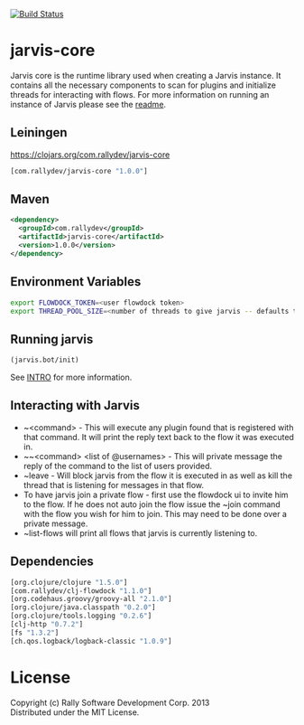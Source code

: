 [![Build Status](https://travis-ci.org/RallySoftware/jarvis-core.png)](https://travis-ci.org/RallySoftware/jarvis-core)

# jarvis-core

Jarvis core is the runtime library used when creating a Jarvis instance. It contains all the necessary components to scan for plugins and initialize threads for interacting with flows. For more information on running an instance of
Jarvis please see the [readme](http://github.com/RallySoftware/jarvis).

## Leiningen
https://clojars.org/com.rallydev/jarvis-core
```clojure
[com.rallydev/jarvis-core "1.0.0"]
```

## Maven
```xml
<dependency>
  <groupId>com.rallydev</groupId>
  <artifactId>jarvis-core</artifactId>
  <version>1.0.0</version>
</dependency>
```

## Environment Variables
```bash
export FLOWDOCK_TOKEN=<user flowdock token>
export THREAD_POOL_SIZE=<number of threads to give jarvis -- defaults to 100>
```

## Running jarvis
```clojure
(jarvis.bot/init)
```
See [INTRO](https://github.com/RallySoftware/jarvis-core/blob/master/INTRO.md) for more information.

## Interacting with Jarvis
* ~\<command\> - This will execute any plugin found that is registered with that command. It will print the reply text back to the flow it was executed in.
* ~~\<command\> \<list of @usernames\> - This will private message the reply of the command to the list of users provided.
* ~leave - Will block jarvis from the flow it is executed in as well as kill the thread that is listening for messages in that flow.
* To have jarvis join a private flow - first use the flowdock ui to invite him to the flow. If he does not auto join the flow issue the ~join command with the flow you wish for him to join. This may need to be done over a private message.
* ~list-flows will print all flows that jarvis is currently listening to.

## Dependencies
```clojure
[org.clojure/clojure "1.5.0"]
[com.rallydev/clj-flowdock "1.1.0"]
[org.codehaus.groovy/groovy-all "2.1.0"]
[org.clojure/java.classpath "0.2.0"]
[org.clojure/tools.logging "0.2.6"]
[clj-http "0.7.2"]
[fs "1.3.2"]
[ch.qos.logback/logback-classic "1.0.9"]
```

# License
Copyright (c) Rally Software Development Corp. 2013  
Distributed under the MIT License.
